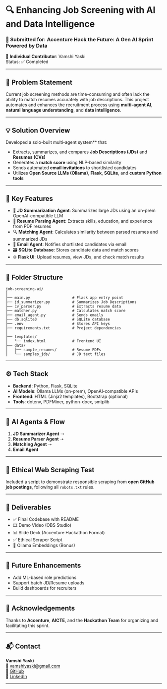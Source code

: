 
# 🔍 Enhancing Job Screening with AI and Data Intelligence

### 🚀 Submitted for: **Accenture Hack the Future: A Gen AI Sprint Powered by Data**  
👤 **Individual Contributor**: Vamshi Yaski  
Status: ✅ Completed

---

## 📌 Problem Statement

Current job screening methods are time-consuming and often lack the ability to match resumes accurately with job descriptions. This project automates and enhances the recruitment process using **multi-agent AI**, **natural language understanding**, and **data intelligence**.

---

## 💡 Solution Overview

Developed a solo-built multi-agent system** that:
- Extracts, summarizes, and compares **Job Descriptions (JDs)** and **Resumes (CVs)**
- Generates a **match score** using NLP-based similarity
- Sends automated **email invitations** to shortlisted candidates
- Utilizes **Open Source LLMs (Ollama)**, **Flask**, **SQLite**, and **custom Python tools**

---

## 🧠 Key Features

- 📄 **JD Summarization Agent**: Summarizes large JDs using an on-prem OpenAI-compatible LLM
- 🧾 **Resume Parsing Agent**: Extracts skills, education, and experience from PDF resumes
- 🔍 **Matching Agent**: Calculates similarity between parsed resumes and summarized JDs
- 📧 **Email Agent**: Notifies shortlisted candidates via email
- 🗃️ **SQLite Database**: Stores candidate data and match scores
- 🌐 **Flask UI**: Upload resumes, view JDs, and check match results

---

## 📂 Folder Structure

```
job-screening-ai/
│
├── main.py                   # Flask app entry point
├── jd_summarizer.py          # Summarizes Job Descriptions
├── cv_parser.py              # Extracts resume data
├── matcher.py                # Calculates match score
├── email_agent.py            # Sends emails
├── db.sqlite3                # SQLite database
├── .env                      # Stores API keys
├── requirements.txt          # Project dependencies
│
├── templates/
│   └── index.html            # Frontend UI
├── data/
│   ├── sample_resumes/       # Resume PDFs
│   └── samples_jds/          # JD text files
```

---

## ⚙️ Tech Stack

- **Backend**: Python, Flask, SQLite
- **AI Models**: Ollama LLMs (on-prem), OpenAI-compatible APIs
- **Frontend**: HTML (Jinja2 templates), Bootstrap (optional)
- **Tools**: dotenv, PDFMiner, python-docx, smtplib

---

## 🧠 AI Agents & Flow

1. **JD Summarizer Agent** ➝
2. **Resume Parser Agent** ➝
3. **Matching Agent** ➝
4. **Email Agent**

---

## 🧪 Ethical Web Scraping Test

Included a script to demonstrate responsible scraping from **open GitHub job postings**, following all `robots.txt` rules.

---

## 📎 Deliverables

- ✅ Final Codebase with README
- 🎞️ Demo Video (OBS Studio)
- 📊 Slide Deck (Accenture Hackathon Format)
- ✅ Ethical Scraper Script
- 🧠 Ollama Embeddings (Bonus)

---

## 🧠 Future Enhancements

- Add ML-based role predictions
- Support batch JD/Resume uploads
- Build dashboards for recruiters

---

## 🙌 Acknowledgements

Thanks to **Accenture**, **AICTE**, and the **Hackathon Team** for organizing and facilitating this sprint.

---

## 📬 Contact

**Vamshi Yaski**  
📧 vamshiyaski@gmail.com  
🔗 [GitHub](https://github.com/yaskivamshi)  
🔗 [LinkedIn](https://www.linkedin.com/in/vamshi-yaski)

---

